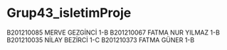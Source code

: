 # Grup43_isletimProje

B201210085 MERVE GEZGİNCİ 1-B
B201210067 FATMA NUR YILMAZ 1-B
B201210035 NİLAY BEZİRCİ 1-C
B201210373 FATMA GÜNER 1-B
